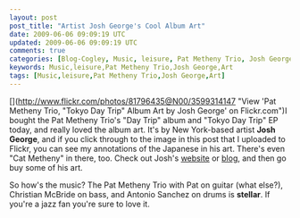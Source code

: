 ```yaml
---           
layout: post
post_title: "Artist Josh George's Cool Album Art"
date: 2009-06-06 09:09:19 UTC
updated: 2009-06-06 09:09:19 UTC
comments: true
categories: [Blog-Cogley, Music, leisure, Pat Metheny Trio, Josh George, Art]
keywords: Music,leisure,Pat Metheny Trio,Josh George,Art
tags: [Music,leisure,Pat Metheny Trio,Josh George,Art]
---
```

 

[](http://www.flickr.com/photos/81796435@N00/3599314147 "View 'Pat Metheny Trio, "Tokyo Day Trip" Album Art by Josh George' on Flickr.com")I bought the Pat Metheny Trio's "Day Trip" album and "Tokyo Day Trip" EP today, and really loved the album art. It's by New York-based artist **Josh George**, and if you click through to the image in this post that I uploaded to Flickr, you can see my annotations of the Japanese in his art. There's even "Cat Metheny" in there, too. Check out Josh's [website](http://www.joshgeorge.com) or [blog](http://joshgeorge.blogspot.com/2008/07/pat-metheny-tokyo-day-trip-ep.html), and then go buy some of his art. 


So how's the music? The Pat Metheny Trio with Pat on guitar (what else?), Christian McBride on bass, and Antonio Sanchez on drums is **stellar**. If you're a jazz fan you're sure to love it. 


